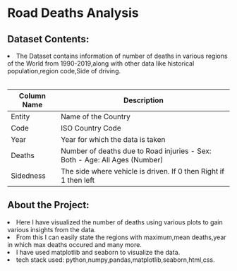# Road Deaths Analysis


## Dataset Contents:
<li> The Dataset contains information of number of deaths in various regions of the World from 1990-2019,along with other data like historical population,region code,Side of driving.</li><br>



| Column Name  |	Description        |
| ------------ | ------------------  |
|Entity        |Name of the Country   |
|Code          |	ISO Country Code    |
|Year          |	Year for which the data is taken |
|Deaths	       |Number of deaths due to Road injuries - Sex: Both - Age: All Ages (Number) |
|Sidedness	   |The side where vehicle is driven. If 0 then Right if 1 then left |


## About the Project:
<li> Here I have visualized the number of deaths using various plots to gain various insights from the data.</li>
<li> From this I can easily state the regions with maximum,mean deaths,year in which max deaths occured and many more.</li>
<li> I have used matplotlib and seaborn to visualize the data.</li>
<li> tech stack used: python,numpy,pandas,matplotlib,seaborn,html,css.</li>


